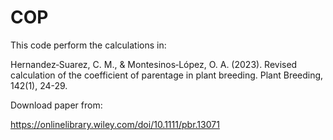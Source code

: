 # COP
This code perform the calculations in:

Hernandez‐Suarez, C. M., & Montesinos‐López, O. A. (2023).
Revised calculation of the coefficient of parentage in plant breeding.
Plant Breeding, 142(1), 24-29.

Download paper from:

https://onlinelibrary.wiley.com/doi/10.1111/pbr.13071
